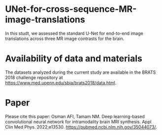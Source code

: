 # UNet-for-cross-sequence-MR-image-translations
In this studt, we assessed the standard U-Net for end-to-end image translations across three MR image contrasts for the brain. 

# Availability of data and materials
The datasets analyzed during the current study are available in the BRATS 2018 challenge repository at https://www.med.upenn.edu/sbia/brats2018/data.html. 

# Paper 
Please cite this paper:
Osman AFI, Tamam NM. Deep learning-based convolutional neural network for intramodality brain MRI synthesis. Appl Clin Med Phys. 2022;e13530. https://pubmed.ncbi.nlm.nih.gov/35044073/.
